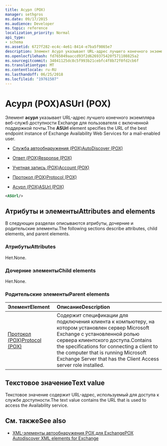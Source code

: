 ```yaml
---
title: Асурл (POX)
manager: sethgros
ms.date: 09/17/2015
ms.audience: Developer
ms.topic: reference
localization_priority: Normal
api_type:
- schema
ms.assetid: 6727f282-ec4c-4e61-8414-e7ba5f9865e7
description: Элемент Асурл указывает URL-адрес лучшего конечного экземпляра веб-служб доступности Exchange для пользователя с включенной поддержкой почты.
ms.openlocfilehash: fd765049aaccd93f2d6269375420f571108825a2
ms.sourcegitcommit: 34041125dc8c5f993b21cebfc4f8b72f0fd2cb6f
ms.translationtype: MT
ms.contentlocale: ru-RU
ms.lasthandoff: 06/25/2018
ms.locfileid: "19761507"
---
```

# <a name="asurl-pox"></a><span data-ttu-id="8503f-103">Асурл (POX)</span><span class="sxs-lookup"><span data-stu-id="8503f-103">ASUrl (POX)</span></span>

<span data-ttu-id="8503f-104">Элемент **асурл** указывает URL-адрес лучшего конечного экземпляра веб-служб доступности Exchange для пользователя с включенной поддержкой почты.</span><span class="sxs-lookup"><span data-stu-id="8503f-104">The **ASUrl** element specifies the URL of the best endpoint instance of Exchange Availability Web Services for a mail-enabled user.</span></span> 
  
- [<span data-ttu-id="8503f-105">Служба автообнаружения (POX)</span><span class="sxs-lookup"><span data-stu-id="8503f-105">AutoDiscover (POX)</span></span>](autodiscover-pox.md)
  
- [<span data-ttu-id="8503f-106">Ответ (POX)</span><span class="sxs-lookup"><span data-stu-id="8503f-106">Response (POX)</span></span>](response-pox.md)
  
- [<span data-ttu-id="8503f-107">Учетная запись (POX)</span><span class="sxs-lookup"><span data-stu-id="8503f-107">Account (POX)</span></span>](account-pox.md)
  
- [<span data-ttu-id="8503f-108">Протокол (POX)</span><span class="sxs-lookup"><span data-stu-id="8503f-108">Protocol (POX)</span></span>](protocol-pox.md)
  
- [<span data-ttu-id="8503f-109">Асурл (POX)</span><span class="sxs-lookup"><span data-stu-id="8503f-109">ASUrl (POX)</span></span>](asurl-pox.md)
  
```xml
<ASUrl/>
```

## <a name="attributes-and-elements"></a><span data-ttu-id="8503f-110">Атрибуты и элементы</span><span class="sxs-lookup"><span data-stu-id="8503f-110">Attributes and elements</span></span>

<span data-ttu-id="8503f-111">В следующих разделах описываются атрибуты, дочерние и родительские элементы.</span><span class="sxs-lookup"><span data-stu-id="8503f-111">The following sections describe attributes, child elements, and parent elements.</span></span>
  
### <a name="attributes"></a><span data-ttu-id="8503f-112">Атрибуты</span><span class="sxs-lookup"><span data-stu-id="8503f-112">Attributes</span></span>

<span data-ttu-id="8503f-113">Нет.</span><span class="sxs-lookup"><span data-stu-id="8503f-113">None.</span></span>
  
### <a name="child-elements"></a><span data-ttu-id="8503f-114">Дочерние элементы</span><span class="sxs-lookup"><span data-stu-id="8503f-114">Child elements</span></span>

<span data-ttu-id="8503f-115">Нет.</span><span class="sxs-lookup"><span data-stu-id="8503f-115">None.</span></span>
  
### <a name="parent-elements"></a><span data-ttu-id="8503f-116">Родительские элементы</span><span class="sxs-lookup"><span data-stu-id="8503f-116">Parent elements</span></span>

|<span data-ttu-id="8503f-117">**Элемент**</span><span class="sxs-lookup"><span data-stu-id="8503f-117">**Element**</span></span>|<span data-ttu-id="8503f-118">**Описание**</span><span class="sxs-lookup"><span data-stu-id="8503f-118">**Description**</span></span>|
|:-----|:-----|
|[<span data-ttu-id="8503f-119">Протокол (POX)</span><span class="sxs-lookup"><span data-stu-id="8503f-119">Protocol (POX)</span></span>](protocol-pox.md) <br/> |<span data-ttu-id="8503f-120">Содержит спецификации для подключения клиента к компьютеру, на котором установлен сервер Microsoft Exchange с установленной ролью сервера клиентского доступа.</span><span class="sxs-lookup"><span data-stu-id="8503f-120">Contains the specifications for connecting a client to the computer that is running Microsoft Exchange Server that has the Client Access server role installed.</span></span>  <br/> |
   
## <a name="text-value"></a><span data-ttu-id="8503f-121">Текстовое значение</span><span class="sxs-lookup"><span data-stu-id="8503f-121">Text value</span></span>

<span data-ttu-id="8503f-122">Текстовое значение содержит URL-адрес, используемый для доступа к службе доступности.</span><span class="sxs-lookup"><span data-stu-id="8503f-122">The text value contains the URL that is used to access the Availability service.</span></span>
  
## <a name="see-also"></a><span data-ttu-id="8503f-123">См. также</span><span class="sxs-lookup"><span data-stu-id="8503f-123">See also</span></span>

- [<span data-ttu-id="8503f-124">XML-элементы автообнаружения POX для Exchange</span><span class="sxs-lookup"><span data-stu-id="8503f-124">POX Autodiscover XML elements for Exchange</span></span>](pox-autodiscover-xml-elements-for-exchange.md)

